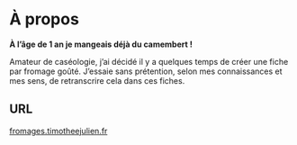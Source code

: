 # À propos

**À l’âge de 1 an je mangeais déjà du camembert !**

Amateur de caséologie, j’ai décidé il y a quelques temps de créer une fiche par fromage goûté. J’essaie sans prétention, selon mes connaissances et mes sens, de retranscrire cela dans ces fiches.

## URL
[fromages.timotheejulien.fr](https://fromages.timotheejulien.fr)

